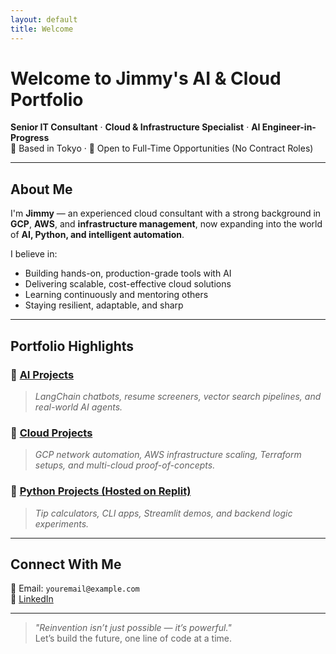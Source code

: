 ```yaml
---
layout: default
title: Welcome
---
```


# Welcome to Jimmy's AI & Cloud Portfolio

**Senior IT Consultant** · **Cloud & Infrastructure Specialist** · **AI Engineer-in-Progress**  
📍 Based in Tokyo · 🤝 Open to Full-Time Opportunities (No Contract Roles)

---

## About Me

I'm **Jimmy** — an experienced cloud consultant with a strong background in **GCP**, **AWS**, and **infrastructure management**, now expanding into the world of **AI, Python, and intelligent automation**.

I believe in:
- Building hands-on, production-grade tools with AI
- Delivering scalable, cost-effective cloud solutions
- Learning continuously and mentoring others
- Staying resilient, adaptable, and sharp

---

## Portfolio Highlights

### 🔹 [AI Projects](./ai.md)  
> *LangChain chatbots, resume screeners, vector search pipelines, and real-world AI agents.*

### 🔹 [Cloud Projects](./cloud.md)  
> *GCP network automation, AWS infrastructure scaling, Terraform setups, and multi-cloud proof-of-concepts.*

### 🔹 [Python Projects (Hosted on Replit)](https://replit.com/@Jameskay-ai)  
> *Tip calculators, CLI apps, Streamlit demos, and backend logic experiments.*

---

## Connect With Me

📧 Email: `youremail@example.com`  
🔗 [LinkedIn](https://linkedin.com/in/YOUR-LINK-HERE)

---

> _"Reinvention isn’t just possible — it’s powerful."_  
Let’s build the future, one line of code at a time.
